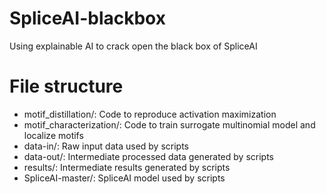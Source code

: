 # SpliceAI-blackbox
Using explainable AI to crack open the black box of SpliceAI

# File structure

* motif_distillation/: Code to reproduce activation maximization
* motif_characterization/: Code to train surrogate multinomial model and localize motifs
* data-in/: Raw input data used by scripts
* data-out/: Intermediate processed data generated by scripts
* results/: Intermediate results generated by scripts
* SpliceAI-master/: SpliceAI model used by scripts

